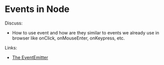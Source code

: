 # Events in Node

Discuss:

- How to use event and how are they similar to events we already use in browser like onClick, onMouseEnter, onKeypress, etc.

Links:

- [The EventEmitter](https://nodejs.org/api/events.html)
